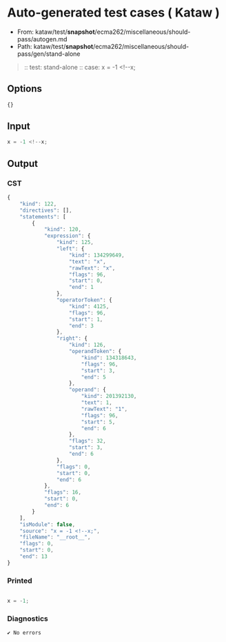 # Auto-generated test cases ( Kataw )
- From: kataw/test/__snapshot__/ecma262/miscellaneous/should-pass/autogen.md
- Path: kataw/test/__snapshot__/ecma262/miscellaneous/should-pass/gen/stand-alone
> :: test: stand-alone
> :: case: x = -1 <!--x;
## Options

`````js
{}
`````
## Input

`````js
x = -1 <!--x;
`````
## Output

### CST

```javascript
{
    "kind": 122,
    "directives": [],
    "statements": [
        {
            "kind": 120,
            "expression": {
                "kind": 125,
                "left": {
                    "kind": 134299649,
                    "text": "x",
                    "rawText": "x",
                    "flags": 96,
                    "start": 0,
                    "end": 1
                },
                "operatorToken": {
                    "kind": 4125,
                    "flags": 96,
                    "start": 1,
                    "end": 3
                },
                "right": {
                    "kind": 126,
                    "operandToken": {
                        "kind": 134318643,
                        "flags": 96,
                        "start": 3,
                        "end": 5
                    },
                    "operand": {
                        "kind": 201392130,
                        "text": 1,
                        "rawText": "1",
                        "flags": 96,
                        "start": 5,
                        "end": 6
                    },
                    "flags": 32,
                    "start": 3,
                    "end": 6
                },
                "flags": 0,
                "start": 0,
                "end": 6
            },
            "flags": 16,
            "start": 0,
            "end": 6
        }
    ],
    "isModule": false,
    "source": "x = -1 <!--x;",
    "fileName": "__root__",
    "flags": 0,
    "start": 0,
    "end": 13
}
```

### Printed

```javascript

x = -1;
```

### Diagnostics

```javascript
✔ No errors
```

